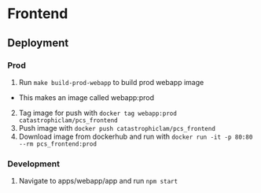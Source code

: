 # Frontend

## Deployment

### Prod

1. Run `make build-prod-webapp` to build prod webapp image

- This makes an image called webapp:prod

2. Tag image for push with `docker tag webapp:prod catastrophiclam/pcs_frontend`
3. Push image with `docker push catastrophiclam/pcs_frontend`
4. Download image from dockerhub and run with `docker run -it -p 80:80 --rm pcs_frontend:prod`

### Development

1. Navigate to apps/webapp/app and run `npm start`
